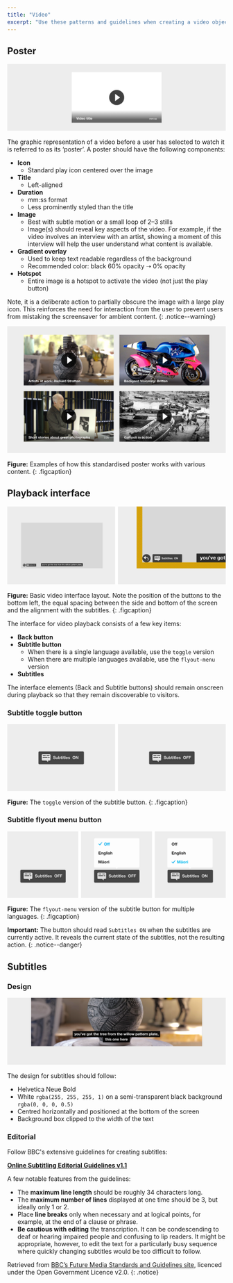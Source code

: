 ```yaml
---
title: "Video"
excerpt: "Use these patterns and guidelines when creating a video object in your interactive. The patterns generally apply to an interactive with a single video, or to video used as part of a bigger interactive."
---
```


## Poster

![Basic video poster template](/images/video-poster.png)

The graphic representation of a video before a user has selected to watch it is referred to as its ‘poster’. A poster should have the following components:

* __Icon__
    * Standard play icon centered over the image
* __Title__
    * Left-aligned
* __Duration__
    * mm:ss format
    * Less prominently styled than the title
* __Image__
    * Best with subtle motion or a small loop of 2–3 stills
    * Image(s) should reveal key aspects of the video. For example, if the video involves an interview with an artist, showing a moment of this interview will help the user understand what content is available.
* __Gradient overlay__
    * Used to keep text readable regardless of the background
    * Recommended color: black 60% opacity ➝ 0% opacity
* __Hotspot__
    * Entire image is a hotspot to activate the video (not just the play button)

Note, it is a deliberate action to partially obscure the image with a large play icon. This reinforces the need for interaction from the user to prevent users from mistaking the screensaver for ambient content.
{: .notice--warning}

![Video poster examples](/images/video-poster-examples.png)

__Figure:__ Examples of how this standardised poster works with various content.
{: .figcaption}

## Playback interface

![Video playback UI example](/images/video-playback-ui.png)

__Figure:__ Basic video interface layout. Note the position of the buttons to the bottom left, the equal spacing between the side and bottom of the screen and the alignment with the subtitles.
{: .figcaption}

The interface for video playback consists of a few key items:

* __Back button__
* __Subtitle button__
    * When there is a single language available, use the `toggle` version
    * When there are multiple languages available, use the `flyout-menu` version
* __Subtitles__

The interface elements (Back and Subtitle buttons) should remain onscreen during playback so that they remain discoverable to visitors.

### Subtitle toggle button

![Video interface buttons](/images/video-ui-toggle.png)

__Figure:__ The `toggle` version of the subtitle button.
{: .figcaption}

### Subtitle flyout menu button

![Video interface buttons](/images/video-ui-flyout-menu.png)

__Figure:__ The `flyout-menu` version of the subtitle button for multiple languages.
{: .figcaption}

__Important:__ The button should read `Subtitles ON` when the subtitles are currently active. It reveals the current state of the subtitles, not the resulting action.
{: .notice--danger}

## Subtitles

### Design

![Video subtitle design](/images/video-subtitles-design.png)

The design for subtitles should follow:

* Helvetica Neue Bold
* White `rgba(255, 255, 255, 1)` on a semi-transparent black background `rgba(0, 0, 0, 0.5)`
* Centred horizontally and positioned at the bottom of the screen
* Background box clipped to the width of the text

### Editorial

Follow BBC's extensive guidelines for creating subtitles:

__[Online Subtitling Editorial Guidelines v1.1](http://www.bbc.co.uk/guidelines/futuremedia/accessibility/subtitling_guides/online_sub_editorial_guidelines_vs1_1.pdf)__

A few notable features from the guidelines:

* The __maximum line length__ should be roughly 34 characters long.
* The __maximum number of lines__ displayed at one time should be 3, but ideally only 1 or 2.
* Place __line breaks__ only when necessary and at logical points, for example, at the end of a clause or phrase.
* __Be cautious with editing__ the transcription. It can be condescending to deaf or hearing impaired people and confusing to lip readers. It might be appropriate, however, to edit the text for a particularly busy sequence where quickly changing subtitles would be too difficult to follow.

Retrieved from [BBC’s Future Media Standards and Guidelines site](http://www.bbc.co.uk/guidelines/futuremedia/accessibility/subtitling.shtml), licenced under the Open Government Licence v2.0.
{: .notice}
